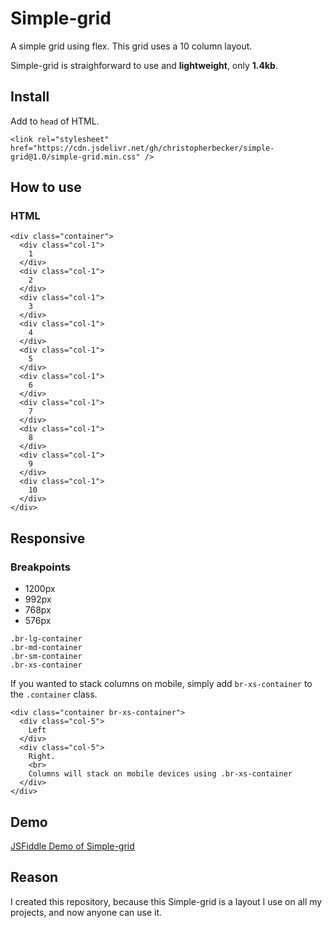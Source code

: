 # Simple-grid
A simple grid using flex. This grid uses a 10 column layout.

Simple-grid is straighforward to use and **lightweight**, only **1.4kb**.

## Install

Add to `head` of HTML.

```<link rel="stylesheet" href="https://cdn.jsdelivr.net/gh/christopherbecker/simple-grid@1.0/simple-grid.min.css" />```

## How to use

### HTML

```
<div class="container">
  <div class="col-1">
    1
  </div>
  <div class="col-1">
    2
  </div>
  <div class="col-1">
    3
  </div>
  <div class="col-1">
    4
  </div>
  <div class="col-1">
    5
  </div>
  <div class="col-1">
    6
  </div>
  <div class="col-1">
    7
  </div>
  <div class="col-1">
    8
  </div>
  <div class="col-1">
    9
  </div>
  <div class="col-1">
    10
  </div>
</div>
```

## Responsive

### Breakpoints

* 1200px
* 992px
* 768px
* 576px

```
.br-lg-container
.br-md-container
.br-sm-container
.br-xs-container
```

If you wanted to stack columns on mobile, simply add `br-xs-container` to the `.container` class.

```
<div class="container br-xs-container">
  <div class="col-5">
    Left
  </div>
  <div class="col-5">
    Right.
    <br>
    Columns will stack on mobile devices using .br-xs-container
  </div>
</div>
```

## Demo

[JSFiddle Demo of Simple-grid](https://jsfiddle.net/cmb86/ut65hmc1/)

## Reason

I created this repository, because this Simple-grid is a layout I use on all my projects, and now anyone can use it.
